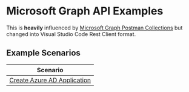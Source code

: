 # Microsoft Graph API Examples

This is **heavily** influenced by [Microsoft Graph Postman Collections](https://github.com/microsoftgraph/microsoftgraph-postman-collections)
but changed into Visual Studio Code Rest Client format.

## Example Scenarios

| Scenario |
|---|
| [Create Azure AD Application](create-aad-app-scenario.http) |
